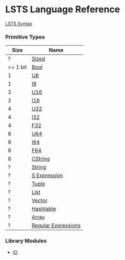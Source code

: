 <link rel="stylesheet" type="text/css" href="styles.css">

# LSTS Language Reference

[LSTS Syntax](https://andrew-johnson-4.github.io/lsts-language-reference/lsts-syntax)

### Primitive Types

| Size     | Name |
| -------- | ---- |
| ?        | [Sized](https://andrew-johnson-4.github.io/lsts-language-reference/lib-sized) |
| >= 1 bit | [Bool](https://andrew-johnson-4.github.io/lsts-language-reference/lib-bool) |
| 1        | [U8](https://andrew-johnson-4.github.io/lsts-language-reference/lib-u8) |
| 1        | [I8](https://andrew-johnson-4.github.io/lsts-language-reference/lib-i8) |
| 2        | [U16](https://andrew-johnson-4.github.io/lsts-language-reference/lib-u16) |
| 2        | [I16](https://andrew-johnson-4.github.io/lsts-language-reference/lib-i16) |
| 4        | [U32](https://andrew-johnson-4.github.io/lsts-language-reference/lib-u32) |
| 4        | [I32](https://andrew-johnson-4.github.io/lsts-language-reference/lib-i32) |
| 4        | [F32](https://andrew-johnson-4.github.io/lsts-language-reference/lib-f32) |
| 8        | [U64](https://andrew-johnson-4.github.io/lsts-language-reference/lib-u64) |
| 8        | [I64](https://andrew-johnson-4.github.io/lsts-language-reference/lib-i64) |
| 8        | [F64](https://andrew-johnson-4.github.io/lsts-language-reference/lib-f64) |
| 8        | [CString](https://andrew-johnson-4.github.io/lsts-language-reference/lib-cstring) |
| ?        | [String](https://andrew-johnson-4.github.io/lsts-language-reference/lib-string) |
| ?        | [S Expression](https://andrew-johnson-4.github.io/lsts-language-reference/lib-s-expression) |
| ?        | [Tuple](https://andrew-johnson-4.github.io/lsts-language-reference/lib-tuple) |
| ?        | [List](https://andrew-johnson-4.github.io/lsts-language-reference/lib-list) |
| ?        | [Vector](https://andrew-johnson-4.github.io/lsts-language-reference/lib-vector) |
| ?        | [Hashtable](https://andrew-johnson-4.github.io/lsts-language-reference/lib-hashtable) |
| ?        | [Array](https://andrew-johnson-4.github.io/lsts-language-reference/lib-array) |
| ?        | [Regular Expressions](https://andrew-johnson-4.github.io/lsts-language-reference/lib-regex) |

### Library Modules

* [IO](https://andrew-johnson-4.github.io/lsts-language-reference/lib-io)


